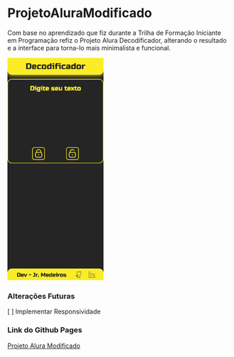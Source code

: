 # ProjetoAluraModificado
 <p>Com base no aprendizado que fiz durante a Trilha de Formação Iniciante em Programação refiz o Projeto Alura Decodificador, alterando o resultado e a interface para torna-lo mais minimalista e funcional.</p>
 
<img src="decodificador.png" style="height:500px;">
<h3>Alterações Futuras</h3>
[ ] Implementar Responsividade
<h3>Link do Github Pages</h3>
<a href="https://medeiros000.github.io/ProjetoAluraModificado/" target="_blank">Projeto Alura Modificado</a>
